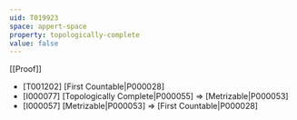 ```yaml
---
uid: T019923
space: appert-space
property: topologically-complete
value: false
---
```

[[Proof]]

* [T001202] [First Countable|P000028]
* [I000077] [Topologically Complete|P000055] => [Metrizable|P000053]
* [I000057] [Metrizable|P000053] => [First Countable|P000028]

